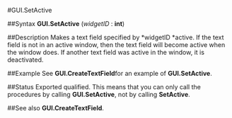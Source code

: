 
#GUI.SetActive

##Syntax
**GUI.SetActive** (*widgetID* : **int**)



##Description
Makes a text field specified by *widgetID *active. If the text field is not in an active window, then the text field will become active when the window does. If another text field was active in the window, it is deactivated.



##Example
See **GUI.CreateTextField**for an example of **GUI.SetActive**.



##Status
Exported qualified.
This means that you can only call the procedures by calling **GUI.SetActive**, not by calling **SetActive**.



##See also
**GUI.CreateTextField**.


